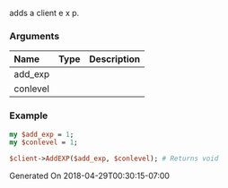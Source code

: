 adds a client e x p.
### Arguments
**Name**|**Type**|**Description**
:---|:---|:---
add_exp||
conlevel||

### Example

```perl
my $add_exp = 1;
my $conlevel = 1;

$client->AddEXP($add_exp, $conlevel); # Returns void
```


Generated On 2018-04-29T00:30:15-07:00